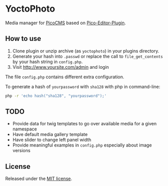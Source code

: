 YoctoPhoto
==========
Media manager for [PicoCMS](http://picocms.org/) based on [Pico-Editor-Plugin](https://github.com/gilbitron/Pico-Editor-Plugin).

How to use
----------
  1. Clone plugin or unzip archive (as `yoctophoto`) in your plugins directory.
  2. Generate your hash into `.passwd` or replace the call to `file_get_contents` by your hash string in `config.php`.
  3. Visit <http://www.yoursite.com/admin> and login

The file `config.php` contains different extra configuration.

To generate a hash of `yourpassword` with `sha128` with php in command-line:

```bash
php -r 'echo hash("sha128", "yourpassword");'
```

TODO
----
  * Provide data for twig templates to go over available media for a given namespace
  * Have default media gallery template
  * Have slider to change left panel width
  * Provide meaningful examples in `config.php` especially about image versions

License
-------
Released under the [MIT license](http://www.opensource.org/licenses/MIT).
